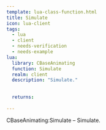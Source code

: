 ```yaml
---
template: lua-class-function.html
title: Simulate
icon: lua-client
tags:
  - lua
  - client
  - needs-verification
  - needs-example
lua:
  library: CBaseAnimating
  function: Simulate
  realm: client
  description: "Simulate."
  
  
  returns:
    
---
```


<div class="lua__search__keywords">
CBaseAnimating:Simulate &#x2013; Simulate.
</div>

